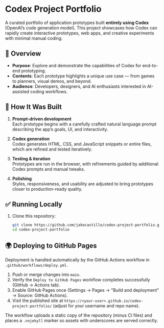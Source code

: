 # Codex Project Portfolio

A curated portfolio of application prototypes built **entirely using Codex** (OpenAI’s code generation model). This project showcases how Codex can rapidly create interactive prototypes, web apps, and creative experiments with minimal manual coding.

## 🚀 Overview

- **Purpose**: Explore and demonstrate the capabilities of Codex for end-to-end prototyping.  
- **Contents**: Each prototype highlights a unique use case — from games to planners, visual demos, and beyond.  
- **Audience**: Developers, designers, and AI enthusiasts interested in AI-assisted coding workflows.

## 🧠 How It Was Built

1. **Prompt-driven development**  
   Each prototype begins with a carefully crafted natural language prompt describing the app’s goals, UI, and interactivity.

2. **Codex generation**  
   Codex generates HTML, CSS, and JavaScript snippets or entire files, which are refined and tested iteratively.

3. **Testing & iteration**  
   Prototypes are run in the browser, with refinements guided by additional Codex prompts and manual tweaks.

4. **Polishing**  
   Styles, responsiveness, and usability are adjusted to bring prototypes closer to production-ready quality.

## ✅ Running Locally

1. Clone this repository:
   ```bash
   git clone https://github.com/jakecastillo/codex-project-portfolio.git
   cd codex-project-portfolio

## 🌍 Deploying to GitHub Pages

Deployment is handled automatically by the GitHub Actions workflow in `.github/workflows/deploy.yml`.

1. Push or merge changes into `main`.
2. Verify the `Deploy to GitHub Pages` workflow completes successfully (GitHub → Actions tab).
3. Enable GitHub Pages once (Settings → Pages → "Build and deployment" → Source: GitHub Actions).
4. Visit the published site at `https://<your-user>.github.io/codex-project-portfolio/` (adjust for your username and repo name).

The workflow uploads a static copy of the repository (minus CI files) and places a `.nojekyll` marker so assets with underscores are served correctly.

